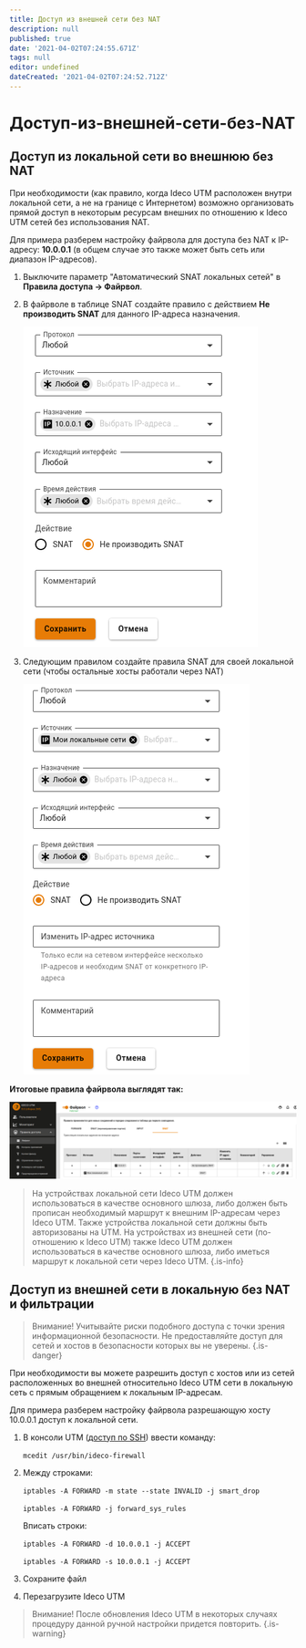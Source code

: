 ```yaml
---
title: Доступ из внешней сети без NAT
description: null
published: true
date: '2021-04-02T07:24:55.671Z'
tags: null
editor: undefined
dateCreated: '2021-04-02T07:24:52.712Z'
---
```


# Доступ-из-внешней-сети-без-NAT

## Доступ из локальной сети во внешнюю без NAT

При необходимости \(как правило, когда Ideco UTM расположен внутри локальной сети, а не на границе с Интернетом\) возможно организовать прямой доступ в некоторым ресурсам внешних по отношению к Ideco UTM сетей без использования NAT.

Для примера разберем настройку файрвола для доступа без NAT к IP-адресу: **10.0.0.1** \(в общем случае это также может быть сеть или диапазон IP-адресов\).

1. Выключите параметр "Автоматический SNAT локальных сетей" в **Правила доступа -&gt; Файрвол**.
2. В файрволе в таблице SNAT создайте правило с действием **Не производить SNAT** для данного IP-адреса назначения.

   ![firewall\_snat\_3.png](../.gitbook/assets/firewall_snat_3.png)

3. Следующим правилом создайте правила SNAT для своей локальной сети \(чтобы остальные хосты работали через NAT\)

   ![firewall\_snat\_2.png](../.gitbook/assets/firewall_snat_2.png)

**Итоговые правила файрвола выглядят так:**

![firewall\_table\_snat.png](../.gitbook/assets/firewall_table_snat.png)

> На устройствах локальной сети Ideco UTM должен использоваться в качестве основного шлюза, либо должен быть прописан необходимый маршрут к внешним IP-адресам через Ideco UTM. Также устройства локальной сети должны быть авторизованы на UTM. На устройствах из внешней сети \(по-отношению к Ideco UTM\) также Ideco UTM должен использоваться в качестве основного шлюза, либо иметься маршрут к локальной сети через Ideco UTM. {.is-info}

## Доступ из внешней сети в локальную без NAT и фильтрации

> Внимание! Учитывайте риски подобного доступа с точки зрения информационной безопасности. Не предоставляйте доступ для сетей и хостов в безопасности которых вы не уверены. {.is-danger}

При необходимости вы можете разрешить доступ с хостов или из сетей расположенных во внешней относительно Ideco UTM сети в локальную сеть с прямым обращением к локальным IP-адресам.

Для примера разберем настройку файрвола разрешающую хосту 10.0.0.1 доступ к локальной сети.

1. В консоли UTM \([доступ по SSH](https://github.com/ideco-team/docsUTM/tree/c6fdc8e9437797db7478b8404ef059e57173d3af/Настройка/Правила-доступа/Администраторы/README.md)\) ввести команду:

   `mcedit /usr/bin/ideco-firewall`

2. Между строками:

   `iptables -A FORWARD -m state --state INVALID -j smart_drop`

   `iptables -A FORWARD -j forward_sys_rules`

   Вписать строки:

   `iptables -A FORWARD -d 10.0.0.1 -j ACCEPT`

   `iptables -A FORWARD -s 10.0.0.1 -j ACCEPT`

3. Сохраните файл
4. Перезагрузите Ideco UTM

> Внимание! После обновления Ideco UTM в некоторых случаях процедуру данной ручной настройки придется повторить. {.is-warning}

